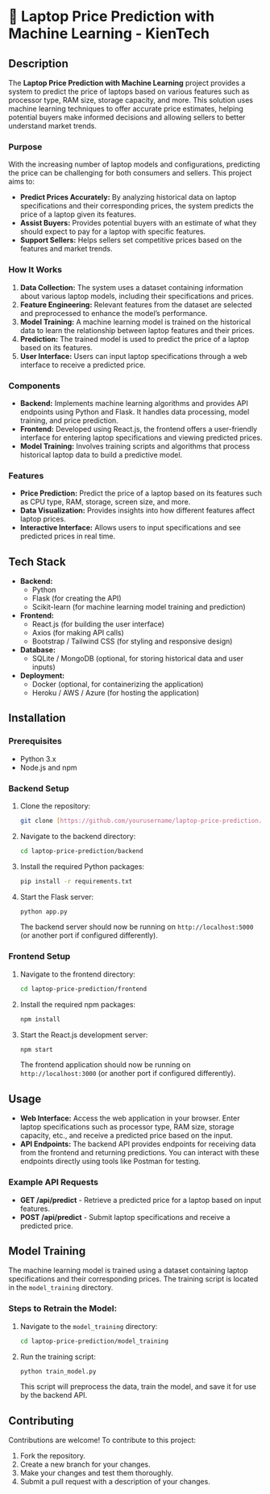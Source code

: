 # 🚀 Laptop Price Prediction with Machine Learning - KienTech

## Description

The **Laptop Price Prediction with Machine Learning** project provides a system to predict the price of laptops based on various features such as processor type, RAM size, storage capacity, and more. This solution uses machine learning techniques to offer accurate price estimates, helping potential buyers make informed decisions and allowing sellers to better understand market trends.

### Purpose

With the increasing number of laptop models and configurations, predicting the price can be challenging for both consumers and sellers. This project aims to:

- **Predict Prices Accurately:** By analyzing historical data on laptop specifications and their corresponding prices, the system predicts the price of a laptop given its features.
- **Assist Buyers:** Provides potential buyers with an estimate of what they should expect to pay for a laptop with specific features.
- **Support Sellers:** Helps sellers set competitive prices based on the features and market trends.

### How It Works

1. **Data Collection:** The system uses a dataset containing information about various laptop models, including their specifications and prices.
2. **Feature Engineering:** Relevant features from the dataset are selected and preprocessed to enhance the model’s performance.
3. **Model Training:** A machine learning model is trained on the historical data to learn the relationship between laptop features and their prices.
4. **Prediction:** The trained model is used to predict the price of a laptop based on its features.
5. **User Interface:** Users can input laptop specifications through a web interface to receive a predicted price.

### Components

- **Backend:** Implements machine learning algorithms and provides API endpoints using Python and Flask. It handles data processing, model training, and price prediction.
- **Frontend:** Developed using React.js, the frontend offers a user-friendly interface for entering laptop specifications and viewing predicted prices.
- **Model Training:** Involves training scripts and algorithms that process historical laptop data to build a predictive model.

### Features

- **Price Prediction:** Predict the price of a laptop based on its features such as CPU type, RAM, storage, screen size, and more.
- **Data Visualization:** Provides insights into how different features affect laptop prices.
- **Interactive Interface:** Allows users to input specifications and see predicted prices in real time.

## Tech Stack

- **Backend:**
  - Python
  - Flask (for creating the API)
  - Scikit-learn (for machine learning model training and prediction)
- **Frontend:**
  - React.js (for building the user interface)
  - Axios (for making API calls)
  - Bootstrap / Tailwind CSS (for styling and responsive design)
- **Database:** 
  - SQLite / MongoDB (optional, for storing historical data and user inputs)
- **Deployment:**
  - Docker (optional, for containerizing the application)
  - Heroku / AWS / Azure (for hosting the application)

## Installation

### Prerequisites

- Python 3.x
- Node.js and npm

### Backend Setup

1. Clone the repository:

    ```bash
    git clone [https://github.com/yourusername/laptop-price-prediction.git](https://github.com/kientech/Laptop-Price-Prediction-with-Machine-Learning)
    ```

2. Navigate to the backend directory:

    ```bash
    cd laptop-price-prediction/backend
    ```

3. Install the required Python packages:

    ```bash
    pip install -r requirements.txt
    ```

4. Start the Flask server:

    ```bash
    python app.py
    ```

   The backend server should now be running on `http://localhost:5000` (or another port if configured differently).

### Frontend Setup

1. Navigate to the frontend directory:

    ```bash
    cd laptop-price-prediction/frontend
    ```

2. Install the required npm packages:

    ```bash
    npm install
    ```

3. Start the React.js development server:

    ```bash
    npm start
    ```

   The frontend application should now be running on `http://localhost:3000` (or another port if configured differently).

## Usage

- **Web Interface:** Access the web application in your browser. Enter laptop specifications such as processor type, RAM size, storage capacity, etc., and receive a predicted price based on the input.
- **API Endpoints:** The backend API provides endpoints for receiving data from the frontend and returning predictions. You can interact with these endpoints directly using tools like Postman for testing.

### Example API Requests

- **GET /api/predict** - Retrieve a predicted price for a laptop based on input features.
- **POST /api/predict** - Submit laptop specifications and receive a predicted price.

## Model Training

The machine learning model is trained using a dataset containing laptop specifications and their corresponding prices. The training script is located in the `model_training` directory.

### Steps to Retrain the Model:

1. Navigate to the `model_training` directory:

    ```bash
    cd laptop-price-prediction/model_training
    ```

2. Run the training script:

    ```bash
    python train_model.py
    ```

   This script will preprocess the data, train the model, and save it for use by the backend API.

## Contributing

Contributions are welcome! To contribute to this project:

1. Fork the repository.
2. Create a new branch for your changes.
3. Make your changes and test them thoroughly.
4. Submit a pull request with a description of your changes.
